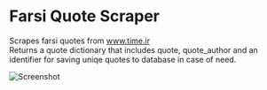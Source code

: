# Farsi Quote Scraper

Scrapes farsi quotes from www.time.ir <br>
Returns a quote dictionary that includes quote, quote_author and an identifier for saving uniqe quotes to database in case of need.<br>


![Screenshot](https://user-images.githubusercontent.com/86075967/149921113-0f01c1cc-daac-4b76-9e71-ca206fed1b64.jpg)

